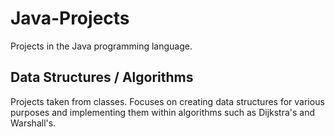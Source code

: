 # Java-Projects
Projects in the Java programming language.
## Data Structures / Algorithms
Projects taken from classes. Focuses on creating data structures for various purposes and implementing them within algorithms such as Dijkstra's and Warshall's.
